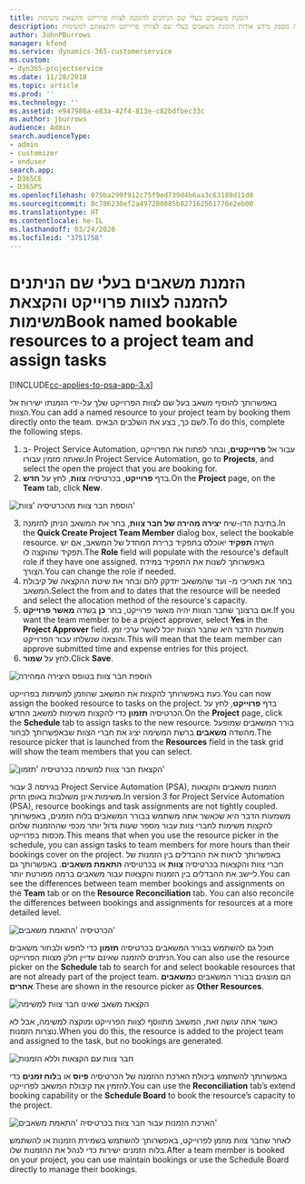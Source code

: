 ```yaml
---
title: הזמנת משאבים בעלי שם הניתנים להזמנה לצוות פרוייקט והקצאת משימות
description: נושא זה מספק מידע אודות הזמנת משאבים בעלי שם לצוותי פרוייקט והקצאתם למשימות.
author: JohnPBurrows
manager: kfend
ms.service: dynamics-365-customerservice
ms.custom:
- dyn365-projectservice
ms.date: 11/28/2018
ms.topic: article
ms.prod: ''
ms.technology: ''
ms.assetid: e947986a-e83a-42f4-813e-c82bdfbec33c
ms.author: jburrows
audience: Admin
search.audienceType:
- admin
- customizer
- enduser
search.app:
- D365CE
- D365PS
ms.openlocfilehash: 079ba299f912c75f9ed739d4b6aa3c63189d11d0
ms.sourcegitcommit: 8c786230ef2a497280885b827162561776e2eb00
ms.translationtype: HT
ms.contentlocale: he-IL
ms.lasthandoff: 03/24/2020
ms.locfileid: "3751758"
---
```

# <a name="book-named-bookable-resources-to-a-project-team-and-assign-tasks"></a><span data-ttu-id="0300f-103">הזמנת משאבים בעלי שם הניתנים להזמנה לצוות פרוייקט והקצאת משימות</span><span class="sxs-lookup"><span data-stu-id="0300f-103">Book named bookable resources to a project team and assign tasks</span></span> 

[!INCLUDE[cc-applies-to-psa-app-3.x](../includes/cc-applies-to-psa-app-3x.md)]

<span data-ttu-id="0300f-104">באפשרותך להוסיף משאב בעל שם לצוות הפרוייקט שלך על-ידי הזמנתו ישירות אל הצוות.</span><span class="sxs-lookup"><span data-stu-id="0300f-104">You can  add a named resource to your project team by booking them directly onto the team.</span></span> <span data-ttu-id="0300f-105">לשם כך, בצע את השלבים הבאים.</span><span class="sxs-lookup"><span data-stu-id="0300f-105">To do this, complete the following steps.</span></span>

1. <span data-ttu-id="0300f-106">ב- Project Service Automation, עבור אל **פרוייקטים**, ובחר לפתוח את הפרוייקט שאתה מזמין עבורו.</span><span class="sxs-lookup"><span data-stu-id="0300f-106">In  Project Service Automation, go to **Projects**, and select the open the project that you are booking for.</span></span>
2. <span data-ttu-id="0300f-107">בדף **פרוייקט**, בכרטיסיה **צוות**, לחץ על **חדש**.</span><span class="sxs-lookup"><span data-stu-id="0300f-107">On the **Project** page, on the **Team** tab, click **New**.</span></span> 

![הוספת חבר צוות מהכרטיסיה 'צוות'](media/RM-how-to-1.png)

3. <span data-ttu-id="0300f-109">בתיבת הדו-שיח **יצירה מהירה של חבר צוות**, בחר את המשאב הניתן להזמנה.</span><span class="sxs-lookup"><span data-stu-id="0300f-109">In the **Quick Create Project Team Member** dialog box, select the bookable resource.</span></span> <span data-ttu-id="0300f-110">השדה **תפקיד** יאוכלס בתפקיד ברירת המחדל של המשאב, אם יש תפקיד שהוקצה לו.</span><span class="sxs-lookup"><span data-stu-id="0300f-110">The **Role** field will populate with the resource's default role if they have one assigned.</span></span> <span data-ttu-id="0300f-111">באפשרותך לשנות את התפקיד במידת הצורך.</span><span class="sxs-lookup"><span data-stu-id="0300f-111">You can change the role if needed.</span></span> 
4. <span data-ttu-id="0300f-112">בחר את תאריכי מ- ועד שהמשאב יזדקק להם ובחר את שיטת ההקצאה של קיבולת המשאב.</span><span class="sxs-lookup"><span data-stu-id="0300f-112">Select the from and to dates that the resource will be needed and select the allocation method of the resource's capacity.</span></span> 
5. <span data-ttu-id="0300f-113">אם ברצונך שחבר הצוות יהיה מאשר פרוייקט, בחר **כן** בשדה **מאשר פרוייקט**.</span><span class="sxs-lookup"><span data-stu-id="0300f-113">If you want the team member to be a project approver, select **Yes** in the **Project Approver** field.</span></span> <span data-ttu-id="0300f-114">משמעות הדבר היא שחבר הצוות יוכל לאשר ערכי זמן והוצאה שנשלחו עבור הפרוייקט.</span><span class="sxs-lookup"><span data-stu-id="0300f-114">This will mean that the team member can approve submitted time and expense entries for this project.</span></span> 
6. <span data-ttu-id="0300f-115">לחץ על **שמור**.</span><span class="sxs-lookup"><span data-stu-id="0300f-115">Click **Save**.</span></span>

![הוספת חבר צוות בטופס היצירה המהירה](media/RM-how-to-2.png)


<span data-ttu-id="0300f-117">כעת באפשרותך להקצות את המשאב שהוזמן למשימות בפרוייקט.</span><span class="sxs-lookup"><span data-stu-id="0300f-117">You can now assign the booked resource to tasks on the project.</span></span> <span data-ttu-id="0300f-118">בדף **פרוייקט**, לחץ על הכרטיסיה **תזמון** כדי להקצות משימות למשאב החדש.</span><span class="sxs-lookup"><span data-stu-id="0300f-118">On the **Project** page, click the **Schedule** tab to assign tasks to the new resource.</span></span> <span data-ttu-id="0300f-119">בורר המשאבים שמופעל מהשדה **משאבים** ברשת המשימה יציג את חברי הצוות שבאפשרותך לבחור.</span><span class="sxs-lookup"><span data-stu-id="0300f-119">The resource picker that is launched from the **Resources** field in the task grid will show the team members that you can select.</span></span>

![הקצאת חבר צוות למשימה בכרטיסיה 'תזמון'](media/RM-how-to-3.png)

<span data-ttu-id="0300f-121">בגירסה 3 עבור Project Service Automation‏ (PSA), הזמנות משאבים והקצאות משימות אינן משולבות באופן הדוק.</span><span class="sxs-lookup"><span data-stu-id="0300f-121">In version 3 for Project Service Automation (PSA), resource bookings and task assignments are not tightly coupled.</span></span> <span data-ttu-id="0300f-122">משמעות הדבר היא שכאשר אתה משתמש בבורר המשאבים בלוח הזמנים, באפשרותך להקצות משימות לחברי צוות עבור מספר שעות גדול יותר מכפי שההזמנות שלהם מכסות בפרוייקט.</span><span class="sxs-lookup"><span data-stu-id="0300f-122">This means that when you use the resource picker in the schedule, you can assign tasks to team members for more hours than their bookings cover on the project.</span></span>
<span data-ttu-id="0300f-123">באפשרותך לראות את ההבדלים בין הזמנות של חברי צוות והקצאות בכרטיסיה **צוות** או בכרטיסיה **התאמת משאבים**. באפשרותך גם ליישב את ההבדלים בין הזמנות והקצאות עבור משאבים ברמה מפורטת יותר.</span><span class="sxs-lookup"><span data-stu-id="0300f-123">You can see the differences between team member bookings and assignments on the **Team** tab or on the **Resource Reconciliation** tab. You can also reconcile the differences between bookings and assignments for resources at a more detailed level.</span></span>

![הכרטיסיה 'התאמת משאבים'](media/RM-how-to-4.png)

<span data-ttu-id="0300f-125">תוכל גם להשתמש בבורר המשאבים בכרטיסיה **תזמון** כדי לחפש ולבחור משאבים הניתנים להזמנה שאינם עדיין חלק מצוות הפרוייקט.</span><span class="sxs-lookup"><span data-stu-id="0300f-125">You can also use the resource picker on the **Schedule** tab to search for and select bookable resources that are not already part of the project team.</span></span> <span data-ttu-id="0300f-126">הם מוצגים בבורר המשאבים כ**משאבים אחרים**.</span><span class="sxs-lookup"><span data-stu-id="0300f-126">These are shown in the resource picker as **Other Resources**.</span></span>

![הקצאת משאב שאינו חבר צוות למשימה](media/RM-how-to-5.png)

<span data-ttu-id="0300f-128">כאשר אתה עושה זאת, המשאב מתווסף לצוות הפרוייקט ומוקצה למשימה, אבל לא נוצרות הזמנות.</span><span class="sxs-lookup"><span data-stu-id="0300f-128">When you do this, the resource is added to the project team and assigned to the task, but no bookings are generated.</span></span>

![חבר צוות עם הקצאות וללא הזמנות](media/RM-how-to-6.png)

<span data-ttu-id="0300f-130">באפשרותך להשתמש ביכולת הארכת ההזמנה של הכרטיסיה  **פיוס** או ב**לוח זמנים** כדי להזמין את קיבולת המשאב לפרוייקט.</span><span class="sxs-lookup"><span data-stu-id="0300f-130">You can use the **Reconciliation** tab’s extend booking capability or the **Schedule Board** to book the resource’s capacity to the project.</span></span>

![הארכת הזמנות עבור חבר צוות בכרטיסיה 'התאמת משאבים'](media/RM-how-to-7.png)

<span data-ttu-id="0300f-132">לאחר שחבר צוות מוזמן לפרוייקט, באפשרותך להשתמש בשמירת הזמנות או להשתמש בלוח הזמנים ישירות כדי לנהל את ההזמנות שלו.</span><span class="sxs-lookup"><span data-stu-id="0300f-132">After a team member is booked on your project, you can use maintain bookings or use the Schedule Board directly to manage their bookings.</span></span>

